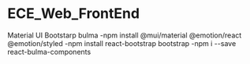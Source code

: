 # ECE_Web_FrontEnd
Material UI
Bootstarp
bulma
-npm install @mui/material @emotion/react @emotion/styled
-npm install react-bootstrap bootstrap
-npm i --save react-bulma-components
